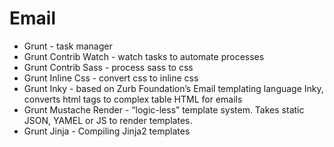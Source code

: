 # Email

* Grunt - task manager 
* Grunt Contrib Watch - watch tasks to automate processes 
* Grunt Contrib Sass - process sass to css 
* Grunt Inline Css - convert css to inline css 
* Grunt Inky - based on Zurb Foundation’s Email templating language Inky, converts html tags to complex table HTML for emails 
* Grunt Mustache Render - “logic-less” template system. Takes static JSON, YAMEL or JS to render templates. 
* Grunt Jinja - Compiling Jinja2 templates
